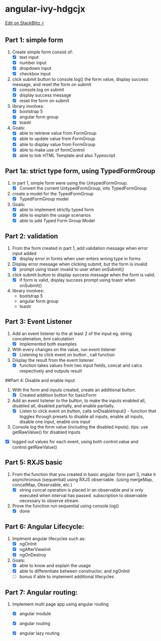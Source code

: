 # angular-ivy-hdgcjx

[Edit on StackBlitz ⚡️](https://stackblitz.com/edit/angular-ivy-hdgcjx)

## Part 1: simple form
1. Create simple form consist of:
    - [x] text input 
    - [x] number input
    - [x] dropdown input
    - [x] checkbox input

2. click submit button to console.log() the form value, display success message, and reset the form on submit
    - [x] console.log on submit
    - [x] display success message
    - [x] reset the form on submit

3. library involves:
    - [x] bootstrap 5
    - [x] angular form group
    - [x] toastr

4. Goals:
    - [x] able to retrieve value from FormGroup
    - [x] able to update value from FormGroup
    - [x] able to display value from FormGroup
    - [x] able to make use of formControl
    - [x] able to link HTML Template and also Typescript
    
## Part 1a: strict type form, using TypedFormGroup
1. in part 1, simple form were using the UntypedFormGroup. 
    - [x] Convert the current UntypedFormGroup, into TypedFormGroup

2. create a model for the TypedFormGroup
    - [x] TypedFormGroup model

3. Goals:
    - [x] able to implement strictly typed form
    - [x] able to explain the usage scenarios
    - [x] able to add Typed Form Group Model
    
## Part 2: validation
1. From the form created in part 1, add validation message when error input added
    - [x] display error in forms when user enters wrong type in forms

2. Display error message when clicking submit, but the form is invalid
    - [x] prompt using toastr invalid to user when onSubmit()

3. click submit button to display success message when the form is valid.
    - [x] if form is valid, display success prompt using toastr when onSubmit()

4. library involves:
    - bootstrap 5
    - angular form group
    - toastr

## Part 3: Event Listener
1. Add an event listener to the at least 2 of the input eg. string concatenation, bmi calculation 
    - [x] Implemented both examples
2. With every changes on the value, run event listener 
    - [x] Listening to click event on button , call function
3. Display the result from the event listener 
    - [x] function takes values from two input fields, concat and calcs respectively and outputs result

##Part 4: Disable and enable input
1. With the form and inputs created, create an additional button.
    - [x] Created addition button for basicForm
2. Add an event listener to the button, to make the inputs enabled all, disabled all, disabled partially, and enable partially.
    - [x] Listen to click event on button, calls onDisableInput() - function that toggles through presets to disable all inputs, enable all inputs, disable one input, enable one input
3. Console log the form value (including the disabled inputs). tips: use getRawValue() for disabled inputs
 - [x] logged out values for each event, using both control.value and control.getRawValue()

## Part 5: RXJS basic
1. From the function that you created in basic angular form part 3, make it asynchronous (sequential) using RXJS observable. (using mergeMap, concatMap, Observable, etc.)
    - [x] string concat operation is placed in an observable and is only executed when interval has passed. subscription to observable necessary to observe stream.
2. Prove the function run sequential using console.log()
    - [x] done

## Part 6: Angular Lifecycle:
1. Implment angular lifecycles such as:
    - [x] ngOnInit
    - [x] ngAfterViewInit
    - [x] ngOnDestroy

2. Goals:
    - [x] able to know and explain the usage
    - [x] able to differentiate between constructor, and ngOnInit
    - [ ] bonus if able to implement additional lifecycles

## Part 7: Angular routing:
1. Implement multi page app using angular routing
    - [x] angular module
    - [x] angular routing
    - [x] angular lazy routing



